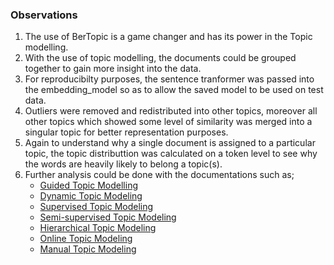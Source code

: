 ### **Observations**
1. The use of BerTopic is a game changer and has its power in the Topic modelling.
2. With the use of topic modelling, the documents could be grouped together to gain more insight into the data.
3. For reproducibilty purposes, the sentence tranformer was passed into the embedding_model so as to allow the saved model to be used on test data.
4. Outliers were removed and redistributed into other topics, moreover all other topics which showed some level of similarity was merged into a singular topic for better representation purposes.
5. Again to understand why a single document is assigned to a particular topic, the topic distributtion was calculated on a token level to see why the words are heavily likely to belong a topic(s).
6. Further analysis could be done with the documentations such as; 
    - [Guided Topic Modelling](https://maartengr.github.io/BERTopic/getting_started/guided/guided.html)
    - [Dynamic Topic Modeling](https://maartengr.github.io/BERTopic/getting_started/topicsovertime/topicsovertime.html)
    - [Supervised Topic Modeling](https://maartengr.github.io/BERTopic/getting_started/supervised/supervised.html)
    - [Semi-supervised Topic Modeling](https://maartengr.github.io/BERTopic/getting_started/semisupervised/semisupervised.html)
    - [Hierarchical Topic Modeling](https://maartengr.github.io/BERTopic/getting_started/hierarchicaltopics/hierarchicaltopics.html#linkage-functions)
    - [Online Topic Modeling](https://maartengr.github.io/BERTopic/getting_started/online/online.html)
    - [Manual Topic Modeling](https://maartengr.github.io/BERTopic/getting_started/manual/manual.html)